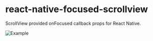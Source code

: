 # react-native-focused-scrollview

ScrollView provided onFocused callback props for React Native.

![Example](https://github.com/c-bata/react-native-focused-scrollview/raw/master/example/anim.gif)

